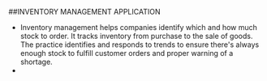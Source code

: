 ##INVENTORY MANAGEMENT APPLICATION

- Inventory management helps companies identify which and how much stock to order. It tracks inventory from purchase to the sale of goods. The practice identifies and responds to trends to ensure there's always enough stock to fulfill customer orders and proper warning of a shortage.
- 
